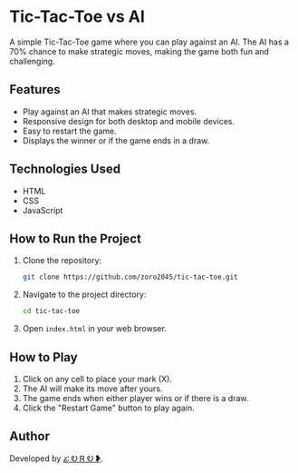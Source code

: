 # Tic-Tac-Toe vs AI

A simple Tic-Tac-Toe game where you can play against an AI. The AI has a 70% chance to make strategic moves, making the game both fun and challenging.

## Features

- Play against an AI that makes strategic moves.
- Responsive design for both desktop and mobile devices.
- Easy to restart the game.
- Displays the winner or if the game ends in a draw.

## Technologies Used

- HTML
- CSS
- JavaScript

## How to Run the Project

1. Clone the repository:
   ```bash
   git clone https://github.com/zoro2045/tic-tac-toe.git
   ```
2. Navigate to the project directory:
   ```bash
   cd tic-tac-toe
   ```
3. Open `index.html` in your web browser.

## How to Play

1. Click on any cell to place your mark (X).
2. The AI will make its move after yours.
3. The game ends when either player wins or if there is a draw.
4. Click the "Restart Game" button to play again.

## Author

Developed by [ፚ Ꭷ Ꮢ Ꭷ ❥](https://t.me/ZORO2045).
